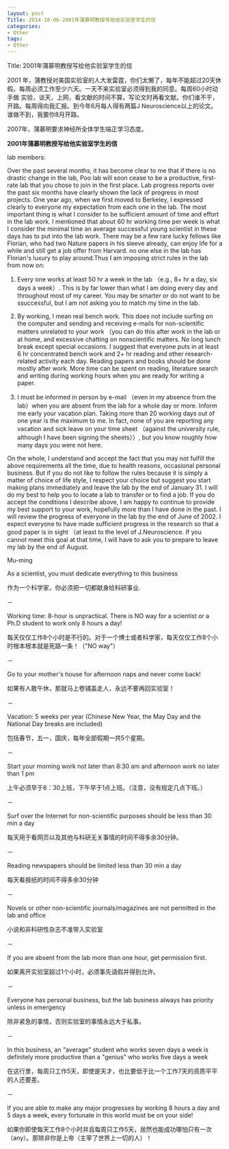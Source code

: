 ```yaml
---
layout: post
Title: 2014-10-06-2001年蒲慕明教授写给他实验室学生的信
categories:
- Other
tags:
- Other
---
```

Title: 2001年蒲慕明教授写给他实验室学生的信

2001 年，蒲教授对美国实验室的人大发雷霆，你们太懒了，每年不能超过20天休假。每周必须工作至少六天。一天不来实验室必须得到我的同意。每周60小时动手做 实验，谈天，上网，看文献的时间不算。写论文时再看文献。你们谁不干，开路。每周得向我汇报。到今年6月每人得有两篇J Neuroscience以上的论文。谁做不到，我要你8月开路。

2007年，蒲慕明要求神经所全体学生端正学习态度。

**2001年蒲慕明教授写给他实验室学生的信**

lab members:

Over the past several months, it has become clear to me that if there is no drastic change in the lab, Poo lab will soon cease to be a productive, first-rate lab that you chose to join in the first place. Lab progress reports over the past six months have clearly shown the lack of progress in most projects. One year ago, when we first moved to Berkeley, I expressed clearly to everyone my expectation from each one in the lab. The most important thing is what I consider to be sufficient amount of time and effort in the lab work. I mentioned that about 60 hr working time per week is what I consider the minimal time an average successful young scientist in these days has to put into the lab work. There may be a few rare lucky fellows like Florian, who had two Nature papers in his sleeve already, can enjoy life for a while and still get a job offer from Harvard. no one else in the lab has Florian's luxury to play around.Thus I am imposing strict rules in the lab from now on:

1. Every one works at least 50 hr a week in the lab （e.g., 8+ hr a day, six days a week）. This is by far lower than what I am doing every day and throughout most of my career. You may be smarter or do not want to be ssuccessful, but I am not asking you to match my time in the lab.

2. By working, I mean real bench work. This does not include surfing on the computer and sending and receiving e-mails for non-scientific matters unrelated to your work （you can do this after work in the lab or at home, and excessive chatting on nonscientific matters. No long lunch break except special occasions. I suggest that everyone puts in at least 6 hr concentrated bench work and 2+ hr reading and other research-related activity each day. Reading papers and books should be done mostly after work. More time can be spent on reading, literature search and writing during working hours when you are ready for writing a paper.

3. I must be informed in person by e-mail （even in my absence from the lab）when you are absent from the lab for a whole day or more. Inform me early your vacation plan. Taking more than 20 working days out of one year is the maximum to me. In fact, none of you are reporting any vacation and sick leave on your time sheet （against the university rule, although I have been signing the sheets））, but you know roughly how many days you were not here.

On the whole, I understand and accept the fact that you may not fulfill the above requirements all the time, due to health reasons, occasional personal business. But if you do not like to follow the rules because it is simply a matter of choice of life style, I respect your choice but suggest you start making plans immediately and leave the lab by the end of January 31. I will do my best to help you to locate a lab to transfer or to find a job. If you do accept the conditions I describe above, I am happy to continue to provide my best support to your work, hopefully more than I have done in the past. I will review the progress of everyone in the lab by the end of June of 2002. I expect everyone to have made sufficient progress in the research so that a good paper is in sight （at least to the level of J.Neuroscience. If you cannot meet this goal at that time, I will have to ask you to prepare to leave my lab by the end of August.

Mu-ming

As a scientist, you must dedicate everything to this business

作为一个科学家，你必须把一切都献身给科研事业.

－

Working time: 8-hour is unpractical. There is NO way for a scientist or a Ph.D student to work only 8 hours a day!

每天仅仅工作8个小时是不行的。对于一个博士或者科学家，每天仅仅工作8个小时根本根本就是死路一条！（&quot;NO way&quot;）

－

Go to your mother's house for afternoon naps and never come back!

如果有人敢午休，那就马上卷铺盖走人，永远不要再回实验室！

－

Vacation: 5 weeks per year (Chinese New Year, the May Day and the National Day breaks are included)

包括春节，五一，国庆，每年全部假期一共5个星期。

－

Start your morning work not later than 8:30 am and afternoon work no later than 1 pm

上午必须早于8：30上班，下午早于1点上班。（注意，没有规定几点下班。）

－

Surf over the Internet for non-scientific purposes should be less than 30 min a day

每天用于看网页以及其他与科研无关事情的时间不得多余30分钟。

－

Reading newspapers should be limited less than 30 min a day

每天看报纸的时间不得多余30分钟

－

Novels or other non-scientific journals/magazines are not permitted in the lab and office

小说和非科研性杂志不准带入实验室

－

If you are absent from the lab more than one hour, get permission first.

如果离开实验室超过1个小时，必须事先请假并得到允许。

－

Everyone has personal business, but the lab business always has priority unless in emergency

除非紧急的事情，否则实验室的事情永远大于私事。

－

In this business, an &quot;average&quot; student who works seven days a week is definitely more productive than a &quot;genius&quot; who works five days a week

在这行里，每周只工作5天，即使是天才，也比要低于比一个工作7天的资质平平的人还要差。

－

If you are able to make any major progresses by working 8 hours a day and 5 days a week, every fortunate in this world must be on your side!

 如果你即使每天工作8个小时并且每周只工作5天，居然也能成功哪怕只有一次（any）。那除非你是上帝（主宰了世界上一切的人）！ 